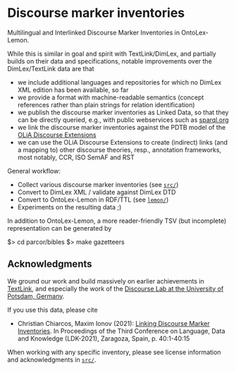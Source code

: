 # Discourse marker inventories

Multilingual and Interlinked Discourse Marker Inventories in OntoLex-Lemon.

While this is similar in goal and spirit with TextLink/DimLex, and partially builds on their data and specifications, notable improvements over the DimLex/TextLink data are that

- we include additional languages and repositories for which no DimLex XML edition has been available, so far
- we provide a format with machine-readable semantics (concept references rather than plain strings for relation identification)
- we publish the discourse marker inventories as Linked Data, so that they can be directly queried, e.g., with public webservices such as [sparql.org](http://sparql.org/sparql?query=PREFIX+ontolex%3A+%3Chttp%3A%2F%2Fwww.w3.org%2Fns%2Flemon%2Fontolex%23%3E%0D%0APREFIX+rdfs%3A+%3Chttp%3A%2F%2Fwww.w3.org%2F2000%2F01%2Frdf-schema%23%3E%0D%0APREFIX+owl%3A+%3Chttp%3A%2F%2Fwww.w3.org%2F2002%2F07%2Fowl%23%3E%0D%0APREFIX+rdf%3A+%3Chttp%3A%2F%2Fwww.w3.org%2F1999%2F02%2F22-rdf-syntax-ns%23%3E%0D%0APREFIX+olia%3A+%3Chttp%3A%2F%2Fpurl.org%2Folia%2Fdiscourse%2Folia_discourse.owl%23%3E%0D%0A%0D%0ASELECT+%3Fmarker+%3Frelation%0D%0AFROM+%3Chttp%3A%2F%2Fpurl.org%2Facoli%2Fdimlex%2Fen%2Fpdtb2.ttl%3E%0D%0AWHERE+%7B%0D%0A%3Fentry+%28ontolex%3AotherForm%7Contolex%3AcanonicalForm%7Contolex%3AlexicalForm%29+%3Fform.%0D%0A%3Fform+ontolex%3AwrittenRep+%3Fmarker.%0D%0A%3Fentry+%28ontolex%3Asense%7C%5Eontolex%3AisSenseOf%29+%3Fsense.%0D%0A%3Fsense+%28ontolex%3Areference%7C%5Eontolex%3AisReferenceOf%29+%3Frelation.%0D%0A%7D&default-graph-uri=&output=xml&stylesheet=%2Fxml-to-html.xsl)
- we link the discourse marker inventories against the PDTB model of the [OLiA Discourse Extensions](https://github.com/acoli-repo/olia)
- we can use the OLiA Discourse Extensions to create (indirect) links (and a mapping to) other discourse theories, resp., annotation frameworks, most notably, CCR, ISO SemAF and RST

General workflow:
- Collect various discourse marker inventories (see [`src/`](src))
- Convert to DimLex XML / validate against DimLex DTD
- Convert to OntoLex-Lemon in RDF/TTL (see [`lemon/`](lemon))
- Experiments on the resulting data ;)

In addition to OntoLex-Lemon, a more reader-friendly TSV (but incomplete) representation can be generated by

  $> cd parcor/bibles
  $> make gazetteers

## Acknowledgments

We ground our work and build massively on earlier achievements in [TextLink](http://textlink.ii.metu.edu.tr/), and especially the work of the [Discourse Lab at the University of Potsdam, Germany](https://github.com/discourse-lab/dimlex).  

If you use this data, please cite

- Christian Chiarcos, Maxim Ionov (2021): [Linking Discourse Marker Inventories](https://drops.dagstuhl.de/opus/volltexte/2021/14576/pdf/OASIcs-LDK-2021-40.pdf). In Proceedings of the Third Conference on Language, Data and Knowledge (LDK-2021), Zaragoza, Spain, p. 40:1-40:15

When working with any specific inventory, please see license information and acknowledgments in [`src/`](src).
